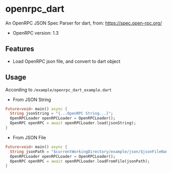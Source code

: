 # openrpc_dart
An OpenRPC JSON Spec Parser for dart, from: https://spec.open-rpc.org/
- OpenRPC version: 1.3

## Features

- Load OpenRPC json file, and convert to dart object

## Usage

According to `/example/openrpc_dart_example.dart`

- From JSON String
```dart
Future<void> main() async {
  String jsonString = "{...OpenRPC String...}";
  OpenRPCLoader openRPCLoader = OpenRPCLoader();
  OpenRPC openRPC = await openRPCLoader.load(jsonString);
}
```
- From JSON File
```dart
Future<void> main() async {
  String jsonPath = "$currentWorkingDirectory/example/json/$jsonFileName";
  OpenRPCLoader openRPCLoader = OpenRPCLoader();
  OpenRPC openRPC = await openRPCLoader.loadFromFile(jsonPath);
}
```